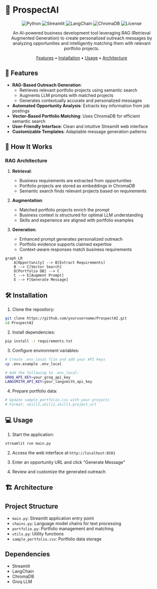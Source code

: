 # 🎯 ProspectAI

<div align="center">

![Python](https://img.shields.io/badge/python-v3.8+-blue.svg)
![Streamlit](https://img.shields.io/badge/streamlit-1.28+-red.svg)
![LangChain](https://img.shields.io/badge/langchain-0.1.0-green.svg)
![ChromaDB](https://img.shields.io/badge/ChromaDB-0.4.3-purple.svg)
![License](https://img.shields.io/badge/license-MIT-blue.svg)

An AI-powered business development tool leveraging RAG (Retrieval Augmented Generation) to create personalized outreach messages by analyzing opportunities and intelligently matching them with relevant portfolio projects.

[Features](#features) • [Installation](#installation) • [Usage](#usage) • [Architecture](#architecture)

</div>

## 🚀 Features

- **RAG-Based Outreach Generation**: 
  - Retrieves relevant portfolio projects using semantic search
  - Augments LLM prompts with matched projects
  - Generates contextually accurate and personalized messages
- **Automated Opportunity Analysis**: Extracts key information from job postings
- **Vector-Based Portfolio Matching**: Uses ChromaDB for efficient semantic search
- **User-Friendly Interface**: Clean and intuitive Streamlit web interface
- **Customizable Templates**: Adaptable message generation patterns

## 🧠 How It Works

### RAG Architecture
1. **Retrieval**:
   - Business requirements are extracted from opportunities
   - Portfolio projects are stored as embeddings in ChromaDB
   - Semantic search finds relevant projects based on requirements

2. **Augmentation**:
   - Matched portfolio projects enrich the prompt
   - Business context is structured for optimal LLM understanding
   - Skills and experience are aligned with portfolio examples

3. **Generation**:
   - Enhanced prompt generates personalized outreach
   - Portfolio evidence supports claimed expertise
   - Context-aware responses match business requirements

```mermaid
graph LR
    A[Opportunity] --> B[Extract Requirements]
    B --> C[Vector Search]
    D[Portfolio DB] --> C
    C --> E[Augment Prompt]
    E --> F[Generate Message]
```

## 🛠️ Installation

1. Clone the repository:
```bash
git clone https://github.com/yourusername/ProspectAI.git
cd ProspectAI
```

2. Install dependencies:
```bash
pip install -r requirements.txt
```

3. Configure environment variables:
```bash
# Create .env_local file and add your API keys
cp .env.example .env_local

# Add the following to .env_local:
GROQ_API_KEY=your_groq_api_key
LANGSMITH_API_KEY=your_langsmith_api_key
```

4. Prepare portfolio data:
```bash
# Update sample_portfolio.csv with your projects
# Format: skill1,skill2,skill3,project_url
```

## 💻 Usage

1. Start the application:
```bash
streamlit run main.py
```

2. Access the web interface at `http://localhost:8501`

3. Enter an opportunity URL and click "Generate Message"

4. Review and customize the generated outreach

## 🏗️ Architecture

## Project Structure

- `main.py`: Streamlit application entry point
- `chains.py`: Language model chains for text processing
- `portfolio.py`: Portfolio management and matching
- `utils.py`: Utility functions
- `sample_portfolio.csv`: Portfolio data storage

## Dependencies

- Streamlit
- LangChain
- ChromaDB
- Groq LLM
